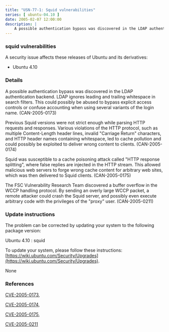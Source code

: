 ```yaml
---
title: "USN-77-1: Squid vulnerabilities"
series: [ ubuntu-04.10 ]
date: 2005-02-07 12:00:00
description: |
    A possible authentication bypass was discovered in the LDAP authentication backend. LDAP ignores leading and trailing whitespace in search filters. This could possibly be abused to bypass explicit access controls or confuse accounting when using several variants of the login name. (CAN-2005-0173)
--- 
```

 
### squid vulnerabilities

A security issue affects these releases of Ubuntu and its derivatives:

* Ubuntu 4.10

### Details

A possible authentication bypass was discovered in the LDAP authentication backend. LDAP ignores leading and trailing whitespace in search filters. This could possibly be abused to bypass explicit access controls or confuse accounting when using several variants of the login name. (CAN-2005-0173)

Previous Squid versions were not strict enough while parsing HTTP requests and responses. Various violations of the HTTP protocol, such as multiple Content-Length header lines, invalid &quot;Carriage Return&quot; characters, and HTTP header names containing whitespace, led to cache pollution and could possibly be exploited to deliver wrong content to clients. (CAN-2005-0174)

Squid was susceptible to a cache poisoning attack called &quot;HTTP response splitting&quot;, where false replies are injected in the HTTP stream. This allowed malicious web servers to forge wrong cache content for arbitrary web sites, which was then delivered to Squid clients. (CAN-2005-0175)

The FSC Vulnerability Research Team discovered a buffer overflow in the WCCP handling protocol. By sending an overly large WCCP packet, a remote attacker could crash the Squid server, and possibly even execute arbitrary code with the privileges of the &quot;proxy&quot; user. (CAN-2005-0211)

### Update instructions

The problem can be corrected by updating your system to the following package version:

Ubuntu 4.10
 : squid 

To update your system, please follow these instructions: [https://wiki.ubuntu.com/Security/Upgrades](https://wiki.ubuntu.com/Security/Upgrades).

None

### References

 [CVE-2005-0173](http://people.ubuntu.com/~ubuntu-security/cve/CVE-2005-0173), 

 [CVE-2005-0174](http://people.ubuntu.com/~ubuntu-security/cve/CVE-2005-0174), 

 [CVE-2005-0175](http://people.ubuntu.com/~ubuntu-security/cve/CVE-2005-0175), 

 [CVE-2005-0211](http://people.ubuntu.com/~ubuntu-security/cve/CVE-2005-0211)
 
